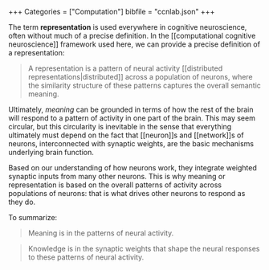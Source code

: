 +++
Categories = ["Computation"]
bibfile = "ccnlab.json"
+++

The term **representation** is used everywhere in cognitive neuroscience, often without much of a precise definition. In the [[computational cognitive neuroscience]] framework used here, we can provide a precise definition of a representation:

> A representation is a pattern of neural activity [[distributed representations|distributed]] across a population of neurons, where the similarity structure of these patterns captures the overall semantic meaning.

Ultimately, _meaning_ can be grounded in terms of how the rest of the brain will respond to a pattern of activity in one part of the brain. This may seem circular, but this circularity is inevitable in the sense that everything ultimately must depend on the fact that [[neuron]]s and [[network]]s of neurons, interconnected with synaptic weights, are the basic mechanisms underlying brain function.

Based on our understanding of how neurons work, they integrate weighted synaptic inputs from many other neurons. This is why meaning or representation is based on the overall patterns of activity across populations of neurons: that is what drives other neurons to respond as they do.

To summarize:

> Meaning is in the patterns of neural activity.

> Knowledge is in the synaptic weights that shape the neural responses to these patterns of neural activity.

